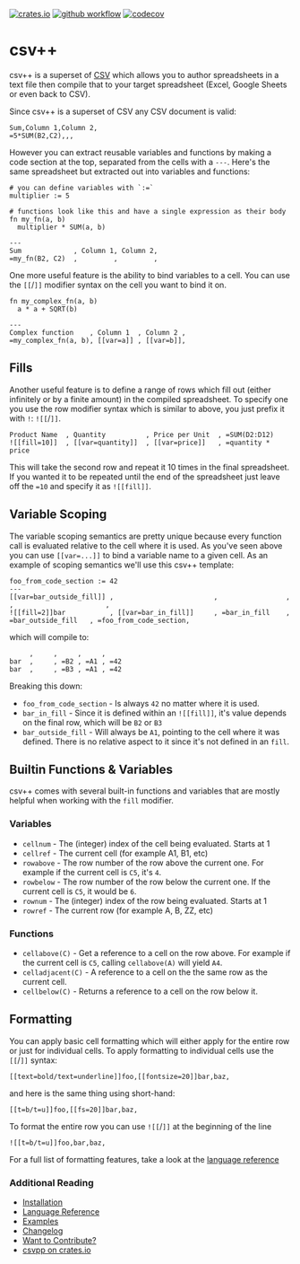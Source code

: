 [![crates.io](https://img.shields.io/crates/v/csvpp.svg)](https://crates.io/crates/csvpp)
[![github workflow](https://github.com/patrickomatic/csv-plus-plus/actions/workflows/rust.yml/badge.svg)](https://github.com/patrickomatic/csv-plus-plus/actions)
[![codecov](https://codecov.io/github/patrickomatic/csv-plus-plus/graph/badge.svg?token=RWNEXNQT91)](https://codecov.io/github/patrickomatic/csv-plus-plus)

# csv++

csv++ is a superset of [CSV](https://en.wikipedia.org/wiki/Comma-separated_values) which allows
you to author spreadsheets in a text file then compile that to your target spreadsheet (Excel, 
Google Sheets or even back to CSV).

Since csv++ is a superset of CSV any CSV document is valid:

```csvpp
Sum,Column 1,Column 2,
=5*SUM(B2,C2),,,
```

However you can extract reusable variables and functions by making a code section at the top, 
separated from the cells with a `---`.  Here's the same spreadsheet but extracted out into
variables and functions:

```csvpp
# you can define variables with `:=`
multiplier := 5

# functions look like this and have a single expression as their body
fn my_fn(a, b)
  multiplier * SUM(a, b)

---
Sum             , Column 1, Column 2,
=my_fn(B2, C2)  ,         ,         ,
```

One more useful feature is the ability to bind variables to a cell.  You can use the `[[`/`]]`
modifier syntax on the cell you want to bind it on.

```csvpp
fn my_complex_fn(a, b)
  a * a + SQRT(b)

---
Complex function    , Column 1  , Column 2 ,
=my_complex_fn(a, b), [[var=a]] , [[var=b]],
```


## Fills

Another useful feature is to define a range of rows which fill out (either infinitely or by a
finite amount) in the compiled spreadsheet.  To specify one you use the row modifier syntax
which is similar to above, you just prefix it with `!`: `![[`/`]]`.

```csvpp
Product Name  , Quantity          , Price per Unit  , =SUM(D2:D12)
![[fill=10]]  , [[var=quantity]]  , [[var=price]]   , =quantity * price
```

This will take the second row and repeat it 10 times in the final spreadsheet.  If you wanted 
it to be repeated until the end of the spreadsheet just leave off the `=10` and specify it as 
`![[fill]]`.


## Variable Scoping

The variable scoping semantics are pretty unique because every function call is evaluated relative
to the cell where it is used.  As you've seen above you can use `[[var=...]]` to bind a variable
name to a given cell.  As an example of scoping semantics we'll use this csv++ template:

```csvpp
foo_from_code_section := 42
---
[[var=bar_outside_fill]] ,                         ,                 ,                     ,                       ,
![[fill=2]]bar           , [[var=bar_in_fill]]     , =bar_in_fill    , =bar_outside_fill   , =foo_from_code_section,
```

which will compile to:

```csv
     ,     ,     ,     ,
bar  ,     , =B2 , =A1 , =42
bar  ,     , =B3 , =A1 , =42
```

Breaking this down:

* `foo_from_code_section` - Is always `42` no matter where it is used.
* `bar_in_fill` - Since it is defined within an `![[fill]]`, it's value depends on the final
  row, which will be `B2` or `B3`
* `bar_outside_fill` - Will always be `A1`, pointing to the cell where it was defined.  There
  is no relative aspect to it since it's not defined in an `fill`.


## Builtin Functions & Variables

csv++ comes with several built-in functions and variables that are mostly helpful when working with
the `fill` modifier.

### Variables

* `cellnum` - The (integer) index of the cell being evaluated. Starts at 1
* `cellref` - The current cell (for example A1, B1, etc)
* `rowabove` - The row number of the row above the current one.  For example if the current cell
  is `C5`, it's `4`.
* `rowbelow` - The row number of the row below the current one.  If the current cell is `C5`, it
  would be `6`.
* `rownum` - The (integer) index of the row being evaluated. Starts at 1
* `rowref` - The current row (for example A, B, ZZ, etc)

### Functions

* `cellabove(C)` - Get a reference to a cell on the row above.  For example if the current cell is
  `C5`, calling `cellabove(A)` will yield `A4`.
* `celladjacent(C)` - A reference to a cell on the the same row as the current cell.
* `cellbelow(C)` - Returns a reference to a cell on the row below it.


## Formatting

You can apply basic cell formatting which will either apply for the entire row or just for 
individual cells.  To apply formatting to individual cells use the `[[`/`]]` syntax:

```csvpp
[[text=bold/text=underline]]foo,[[fontsize=20]]bar,baz,
```

and here is the same thing using short-hand:

```csvpp
[[t=b/t=u]]foo,[[fs=20]]bar,baz,
```

To format the entire row you can use `![[`/`]]` at the beginning of the line

```csvpp
![[t=b/t=u]]foo,bar,baz,
```

For a full list of formatting features, take a look at the [language reference](docs/LANGUAGE_REFERENCE.md)

### Additional Reading

* [Installation](docs/INSTALL.md)
* [Language Reference](docs/LANGUAGE_REFERENCE.md)
* [Examples](https://github.com/patrickomatic/csvpp-examples)
* [Changelog](docs/CHANGELOG.md)
* [Want to Contribute?](docs/CONTRIBUTING.md)
* [csvpp on crates.io](https://crates.io/crates/csvpp)
